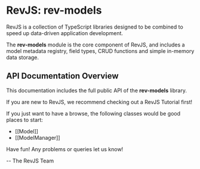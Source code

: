 # RevJS: rev-models

RevJS is a collection of TypeScript libraries designed to be combined to
speed up data-driven application development.

The **rev-models** module is the core component of RevJS, and includes a model
metadata registry, field types, CRUD functions and simple in-memory data
storage.

## API Documentation Overview

This documentation includes the full public API of the **rev-models** library.

If you are new to RevJS, we recommend checking out a RevJS Tutorial first!

If you just want to have a browse, the following classes would be good places
to start:

 * [[Model]]
 * [[ModelManager]]

Have fun! Any problems or queries let us know!

 -- The RevJS Team